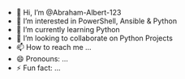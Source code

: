 - 👋 Hi, I’m @Abraham-Albert-123
- 👀 I’m interested in PowerShell, Ansible & Python
- 🌱 I’m currently learning Python
- 💞️ I’m looking to collaborate on Python Projects
- 📫 How to reach me ...
- 😄 Pronouns: ...
- ⚡ Fun fact: ...

<!---
Abraham-Albert-123/Abraham-Albert-123 is a ✨ special ✨ repository because its `README.md` (this file) appears on your GitHub profile.
You can click the Preview link to take a look at your changes.
--->
